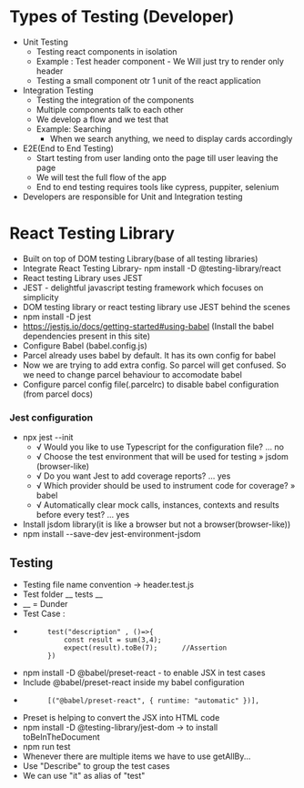 # Types of Testing (Developer)
- Unit Testing
    - Testing react components in isolation
    - Example : Test header component - We Will just try to render only header
    - Testing a small component otr 1 unit of the react application
- Integration Testing
    - Testing the integration of the components
    - Multiple components talk to each other
    - We develop a flow and we test that
    - Example: Searching
        - When we search anything, we need to display cards accordingly
- E2E(End to End Testing)
    - Start testing from user landing onto the page till user leaving the page
    - We will test the full flow of the app
    - End to end testing requires tools like cypress, puppiter, selenium
- Developers are responsible for Unit and Integration testing

# React Testing Library
- Built on top of DOM testing Library(base of all testing libraries)
- Integrate React Testing Library- npm install -D @testing-library/react
- React testing Library uses JEST
- JEST - delightful javascript testing framework which focuses on simplicity
- DOM testing library or react testing library use JEST behind the scenes
- npm install -D jest
- https://jestjs.io/docs/getting-started#using-babel   (Install the babel dependencies present in this site)
- Configure Babel (babel.config.js)
- Parcel already uses babel by default. It has its own config for babel
- Now we are trying to add extra config. So parcel will get confused. So we need to change parcel behaviour to accomodate babel
- Configure parcel config file(.parcelrc) to disable babel configuration (from parcel docs)

### Jest configuration
- npx jest --init
    - √ Would you like to use Typescript for the configuration file? ... no
    - √ Choose the test environment that will be used for testing » jsdom (browser-like)
    - √ Do you want Jest to add coverage reports? ... yes
    - √ Which provider should be used to instrument code for coverage? » babel
    - √ Automatically clear mock calls, instances, contexts and results before every test? ... yes
- Install jsdom library(it is like a browser but not a browser(browser-like))
- npm install --save-dev jest-environment-jsdom

## Testing
- Testing file name convention -> header.test.js
- Test folder __ tests __
- __ = Dunder
- Test Case :
-           test("description" , ()=>{
                const result = sum(3,4);
                expect(result).toBe(7);      //Assertion
            })
- npm install -D @babel/preset-react   - to enable JSX in test cases
- Include @babel/preset-react inside my babel configuration
-           [("@babel/preset-react", { runtime: "automatic" })],
- Preset is helping to convert the JSX into HTML code
- npm install -D @testing-library/jest-dom -> to install toBeInTheDocument
- npm run test
- Whenever there are multiple items we have to use getAllBy...
- Use "Describe" to group the test cases
- We can use "it" as alias of "test"
